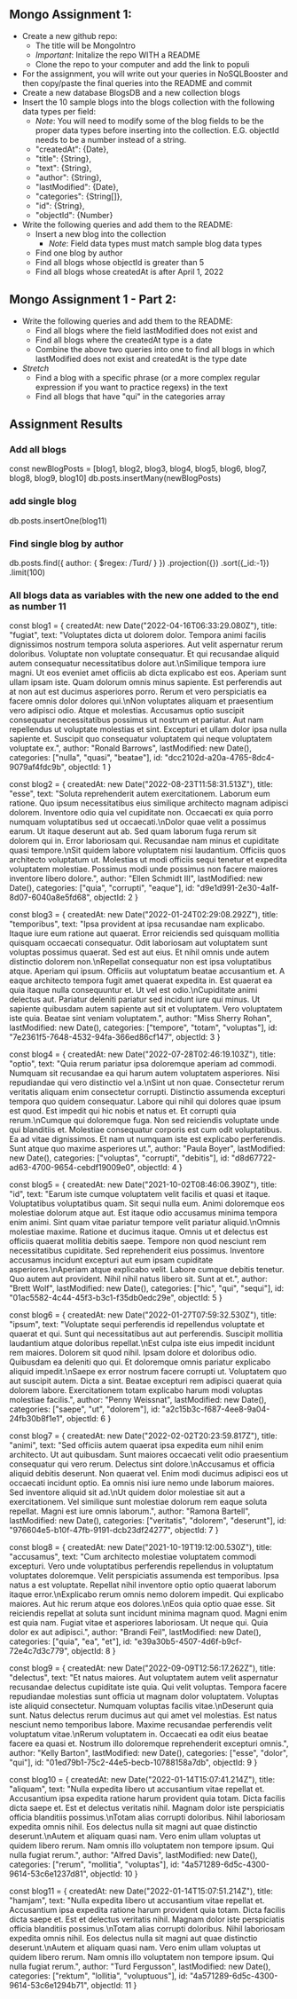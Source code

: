 ## Mongo Assignment 1:

- Create a new github repo:
	- The title will be MongoIntro
	- _Important_: Initalize the repo WITH a README
	- Clone the repo to your computer and add the link to populi
- For the assignment, you will write out your queries in NoSQLBooster and then copy/paste the final queries into the README and commit
- Create a new database BlogsDB and a new collection blogs
- Insert the 10 sample blogs into the blogs collection with the following data types per field:
	- _Note_: You will need to modify some of the blog fields to be the proper data types before inserting into the collection. E.G. objectId needs to be a number instead of a string.
	- "createdAt": {Date},
	- "title": {String},
	- "text": {String},
	- "author": {String},
	- "lastModified": {Date},
	- "categories": {String[]},
	- "id": {String},
	- "objectId": {Number}
- Write the following queries and add them to the README:
	- Insert a new blog into the collection
		- _Note_: Field data types must match sample blog data types
	- Find one blog by author
	- Find all blogs whose objectId is greater than 5
	- Find all blogs whose createdAt is after April 1, 2022


## Mongo Assignment 1 - Part 2:

- Write the following queries and add them to the README:
	- Find all blogs where the field lastModified does not exist and 
	- Find all blogs where the createdAt type is a date
	- Combine the above two queries into one to find all blogs in which lastModified does not exist and createdAt is the type date
- _Stretch_ 
	- Find a blog with a specific phrase (or a more complex regular expression if you want to practice regexs) in the text
	- Find all blogs that have "qui" in the categories array


## Assignment Results

### Add all blogs
const newBlogPosts = [blog1, blog2, blog3,  blog4, blog5, blog6, blog7, blog8, blog9, blog10]
db.posts.insertMany(newBlogPosts)

### add single blog
db.posts.insertOne(blog11)

### Find single blog by author
db.posts.find({
    author: {
        $regex: /Turd/
    }
})
   .projection({})
   .sort({_id:-1})
   .limit(100)




### All blogs data as variables with the new one added to the end as number 11

const blog1 = {
    createdAt: new Date("2022-04-16T06:33:29.080Z"),
    title: "fugiat",
    text: "Voluptates dicta ut dolorem dolor. Tempora animi facilis dignissimos nostrum tempora soluta asperiores. Aut velit aspernatur rerum doloribus. Voluptate non voluptate consequatur. Et qui recusandae aliquid autem consequatur necessitatibus dolore aut.\nSimilique tempora iure magni. Ut eos eveniet amet officiis ab dicta explicabo est eos. Aperiam sunt ullam ipsam iste. Quam dolorum omnis minus sapiente. Est perferendis aut at non aut est ducimus asperiores porro. Rerum et vero perspiciatis ea facere omnis dolor dolores qui.\nNon voluptates aliquam et praesentium vero adipisci odio. Atque et molestias. Accusamus optio suscipit consequatur necessitatibus possimus ut nostrum et pariatur. Aut nam repellendus ut voluptate molestias et sint. Excepturi et ullam dolor ipsa nulla sapiente et. Suscipit quo consequatur voluptatem qui neque voluptatem voluptate ex.",
    author: "Ronald Barrows",
    lastModified: new Date(),
    categories: ["nulla", "quasi", "beatae"],
    id: "dcc2102d-a20a-4765-8dc4-9079af4fdc9b",
    objectId: 1
}

const blog2 = {
    createdAt: new Date("2022-08-23T11:58:31.513Z"),
    title: "esse",
    text: "Soluta reprehenderit autem exercitationem. Laborum eum ratione. Quo ipsum necessitatibus eius similique architecto magnam adipisci dolorem. Inventore odio quia vel cupiditate non. Occaecati ex quia porro numquam voluptatibus sed ut occaecati.\nDolor quae velit a possimus earum. Ut itaque deserunt aut ab. Sed quam laborum fuga rerum sit dolorem qui in. Error laboriosam qui. Recusandae nam minus et cupiditate quasi tempore.\nSit quidem labore voluptatem nisi laudantium. Officiis quos architecto voluptatum ut. Molestias ut modi officiis sequi tenetur et expedita voluptatem molestiae. Possimus modi unde possimus non facere maiores inventore libero dolore.",
    author: "Ellen Schmidt III",
    lastModified: new Date(),
    categories: ["quia", "corrupti", "eaque"],
    id: "d9e1d991-2e30-4a1f-8d07-6040a8e5fd68",
    objectId: 2
}

const blog3 = {
    createdAt: new Date("2022-01-24T02:29:08.292Z"),
    title: "temporibus",
    text: "Ipsa provident at ipsa recusandae nam explicabo. Itaque iure eum ratione aut quaerat. Error reiciendis sed quisquam mollitia quisquam occaecati consequatur. Odit laboriosam aut voluptatem sunt voluptas possimus quaerat. Sed est aut eius. Et nihil omnis unde autem distinctio dolorem non.\nRepellat consequatur non est ipsa voluptatibus atque. Aperiam qui ipsum. Officiis aut voluptatum beatae accusantium et. A eaque architecto tempora fugit amet quaerat expedita in. Est quaerat ea quia itaque nulla consequuntur et. Ut vel est odio.\nCupiditate animi delectus aut. Pariatur deleniti pariatur sed incidunt iure qui minus. Ut sapiente quibusdam autem sapiente aut sit et voluptatem. Vero voluptatem iste quia. Beatae sint veniam voluptatem.",
    author: "Miss Sherry Rohan",
    lastModified: new Date(),
    categories: ["tempore", "totam", "voluptas"],
    id: "7e2361f5-7648-4532-94fa-366ed86cf147",
    objectId: 3
}

const blog4 = {
    createdAt: new Date("2022-07-28T02:46:19.103Z"),
    title: "optio",
    text: "Quia rerum pariatur ipsa doloremque aperiam ad commodi. Numquam sit recusandae ea qui harum autem voluptatem asperiores. Nisi repudiandae qui vero distinctio vel a.\nSint ut non quae. Consectetur rerum veritatis aliquam enim consectetur corrupti. Distinctio assumenda excepturi tempora quo quidem consequatur. Labore qui nihil qui dolores quae ipsum est quod. Est impedit qui hic nobis et natus et. Et corrupti quia rerum.\nCumque qui doloremque fuga. Non sed reiciendis voluptate unde qui blanditiis et. Molestiae consequatur corporis est cum odit voluptatibus. Ea ad vitae dignissimos. Et nam ut numquam iste est explicabo perferendis. Sunt atque quo maxime asperiores ut.",
    author: "Paula Boyer",
    lastModified: new Date(),
    categories: ["voluptas", "corrupti", "debitis"],
    id: "d8d67722-ad63-4700-9654-cebdf19009e0",
    objectId: 4
}

const blog5 = {
    createdAt: new Date("2021-10-02T08:46:06.390Z"),
    title: "id",
    text: "Earum iste cumque voluptatem velit facilis et quasi et itaque. Voluptatibus voluptatibus quam. Sit sequi nulla eum. Animi doloremque eos molestiae dolorum atque aut. Est itaque odio accusamus minima tempora enim animi. Sint quam vitae pariatur tempore velit pariatur aliquid.\nOmnis molestiae maxime. Ratione et ducimus itaque. Omnis ut et delectus est officiis quaerat mollitia debitis saepe. Tempore non quod nesciunt rem necessitatibus cupiditate. Sed reprehenderit eius possimus. Inventore accusamus incidunt excepturi aut eum ipsam cupiditate asperiores.\nAperiam atque explicabo velit. Labore cumque debitis tenetur. Quo autem aut provident. Nihil nihil natus libero sit. Sunt at et.",
    author: "Brett Wolf",
    lastModified: new Date(),
    categories: ["hic", "qui", "sequi"],
    id: "01ac5582-4c44-45f3-b3c1-f35db0edc29e",
    objectId: 5
}

const blog6 = {
    createdAt: new Date("2022-01-27T07:59:32.530Z"),
    title: "ipsum",
    text: "Voluptate sequi perferendis id repellendus voluptate et quaerat et qui. Sunt qui necessitatibus aut aut perferendis. Suscipit mollitia laudantium atque doloribus repellat.\nEst culpa iste eius impedit incidunt rem maiores. Dolorem sit quod nihil. Ipsam dolore et doloribus odio. Quibusdam ea deleniti quo qui. Et doloremque omnis pariatur explicabo aliquid impedit.\nSaepe ex error nostrum facere corrupti ut. Voluptatem quo aut suscipit autem. Dicta a sint. Beatae excepturi rem adipisci quaerat quia dolorem labore. Exercitationem totam explicabo harum modi voluptas molestiae facilis.",
    author: "Penny Weissnat",
    lastModified: new Date(),
    categories: ["saepe", "ut", "dolorem"],
    id: "a2c15b3c-f687-4ee8-9a04-24fb30b8f1e1",
    objectId: 6
}

const blog7 = {
    createdAt: new Date("2022-02-02T20:23:59.817Z"),
    title: "animi",
    text: "Sed officiis autem quaerat ipsa expedita eum nihil enim architecto. Ut aut quibusdam. Sunt maiores occaecati velit odio praesentium consequatur qui vero rerum. Delectus sint dolore.\nAccusamus et officia aliquid debitis deserunt. Non quaerat vel. Enim modi ducimus adipisci eos ut occaecati incidunt optio. Ea omnis nisi iure nemo unde laborum maiores. Sed inventore aliquid sit ad.\nUt quidem dolor molestiae sit aut a exercitationem. Vel similique sunt molestiae dolorum rem eaque soluta repellat. Magni est iure omnis laborum.",
    author: "Ramona Bartell",
    lastModified: new Date(),
    categories: ["veritatis", "dolorem", "deserunt"],
    id: "976604e5-b10f-47fb-9191-dcb23df24277",
    objectId: 7
}

const blog8 = {
    createdAt: new Date("2021-10-19T19:12:00.530Z"),
    title: "accusamus",
    text: "Cum architecto molestiae voluptatem commodi excepturi. Vero unde voluptatibus perferendis repellendus in voluptatum voluptates doloremque. Velit perspiciatis assumenda est temporibus. Ipsa natus a est voluptate. Repellat nihil inventore optio optio quaerat laborum itaque error.\nExplicabo rerum omnis nemo dolorem impedit. Qui explicabo maiores. Aut hic rerum atque eos dolores.\nEos quia optio quae esse. Sit reiciendis repellat at soluta sunt incidunt minima magnam quod. Magni enim est quia nam. Fugiat vitae et asperiores laboriosam. Ut neque qui. Quia dolor ex aut adipisci.",
    author: "Brandi Feil",
    lastModified: new Date(),
    categories: ["quia", "ea", "et"],
    id: "e39a30b5-4507-4d6f-b9cf-72e4c7d3c779",
    objectId: 8
}

const blog9 = {
    createdAt: new Date("2022-09-09T12:56:17.262Z"),
    title: "delectus",
    text: "Et natus maiores. Aut voluptatem autem velit aspernatur recusandae delectus cupiditate iste quia. Qui velit voluptas. Tempora facere repudiandae molestias sunt officia ut magnam dolor voluptatem. Voluptas iste aliquid consectetur. Numquam voluptas facilis vitae.\nDeserunt quia sunt. Natus delectus rerum ducimus aut qui amet vel molestias. Est natus nesciunt nemo temporibus labore. Maxime recusandae perferendis velit voluptatum vitae.\nRerum voluptatem in. Occaecati ea odit eius beatae facere ea quasi et. Nostrum illo doloremque reprehenderit excepturi omnis.",
    author: "Kelly Barton",
    lastModified: new Date(),
    categories: ["esse", "dolor", "qui"],
    id: "01ed79b1-75c2-44e5-becb-10788158a7db",
    objectId: 9
}

const blog10 = {
    createdAt: new Date("2022-01-14T15:07:41.214Z"),
    title: "aliquam",
    text: "Nulla expedita libero ut accusantium vitae repellat et. Accusantium ipsa expedita ratione harum provident quia totam. Dicta facilis dicta saepe et. Est et delectus veritatis nihil. Magnam dolor iste perspiciatis officia blanditiis possimus.\nTotam alias corrupti doloribus. Nihil laboriosam expedita omnis nihil. Eos delectus nulla sit magni aut quae distinctio deserunt.\nAutem et aliquam quasi nam. Vero enim ullam voluptas ut quidem libero rerum. Nam omnis illo voluptatem non tempore ipsum. Qui nulla fugiat rerum.",
    author: "Alfred Davis",
    lastModified: new Date(),
    categories: ["rerum", "mollitia", "voluptas"],
    id: "4a571289-6d5c-4300-9614-53c6e1237d81",
    objectId: 10
}
    
const blog11 = {
 createdAt: new Date("2022-01-14T15:07:51.214Z"),
 title: "hamjam",
 text: "Nulla expedita libero ut accusantium vitae repellat et. Accusantium ipsa expedita ratione harum provident quia totam. Dicta facilis dicta saepe et. Est et delectus veritatis nihil. Magnam dolor iste perspiciatis officia blanditiis possimus.\nTotam alias corrupti doloribus. Nihil laboriosam expedita omnis nihil. Eos delectus nulla sit magni aut quae distinctio deserunt.\nAutem et aliquam quasi nam. Vero enim ullam voluptas ut quidem libero rerum. Nam omnis illo voluptatem non tempore ipsum. Qui nulla fugiat rerum.",
 author: "Turd Fergusson",
 lastModified: new Date(),
 categories: ["rektum", "lollitia", "voluptuous"],
 id: "4a571289-6d5c-4300-9614-53c6e1294b71",
 objectId: 11
}
 
